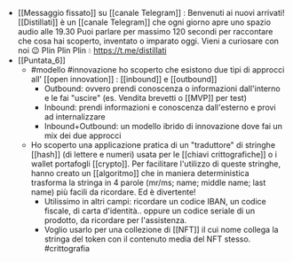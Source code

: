 - [[Messaggio fissato]] su [[canale Telegram]] : Benvenuti ai nuovi arrivati!
  [[Distillati]] è un [[canale Telegram]] che ogni giorno apre uno spazio audio alle 19.30
  Puoi parlare per massimo 120 secondi per raccontare che cosa hai scoperto, inventato o imparato oggi.
  Vieni a curiosare con noi 😉
  Plin Plin Plin 💧 https://t.me/distillati
- [[Puntata_6]]
	- #modello #innovazione ho scoperto che esistono due tipi di approcci all' [[open innovation]] : [[inbound]] e [[outbound]]
		- Outbound: ovvero prendi conoscenza o informazioni dall'interno e le fai "uscire" (es. Vendita brevetti o [[MVP]] per test)
		- Inbound: prendi informazioni e conoscenza dall'esterno e provi ad internalizzare
		- Inbound+Outbound: un modello ibrido di innovazione dove fai un mix dei due approcci
	- Ho scoperto una applicazione pratica di un "traduttore" di stringhe [[hash]] (di lettere e numeri) usata per le [[chiavi crittografiche]] o i wallet portafogli [[crypto]]. Per facilitare l'utilizzo di queste stringhe, hanno creato un [[algoritmo]] che in maniera deterministica trasforma la stringa in 4 parole (mr/ms; name; middle name; last name) più facili da ricordare. Ed è divertente!
		- Utilissimo in altri campi: ricordare un codice IBAN, un codice fiscale, di carta d'identità.. oppure un codice seriale di un prodotto, da ricordare per l'assistenza.
		- Voglio usarlo per una collezione di [[NFT]] il cui nome collega la stringa del token con il contenuto media del NFT stesso. #crittografia